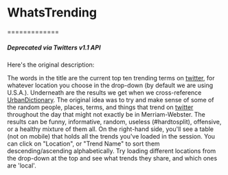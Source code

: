 # WhatsTrending
=============
##### Deprecated via Twitters v1.1 API

Here's the original description:

The words in the title are the current top ten trending terms on [twitter](http://www.twitter.com), for whatever location you choose in the drop-down (by default we are using U.S.A.). Underneath are the results we get when we cross-reference [UrbanDictionary](http://www.urbandictionary.com). The original idea was to try and make sense of some of the random people, places, terms, and things that trend on [twitter](http://www.twitter.com) throughout the day that might not exactly be in Merriam-Webster. The results can be funny, informative, random, useless (#hardtosplit), offensive, or a healthy mixture of them all. On the right-hand side, you'll see a table (not on mobile) that holds all the trends you've loaded in the session. You can click on "Location", or "Trend Name" to sort them descending/ascending alphabetically. Try loading different locations from the drop-down at the top and see what trends they share, and which ones are 'local'.
